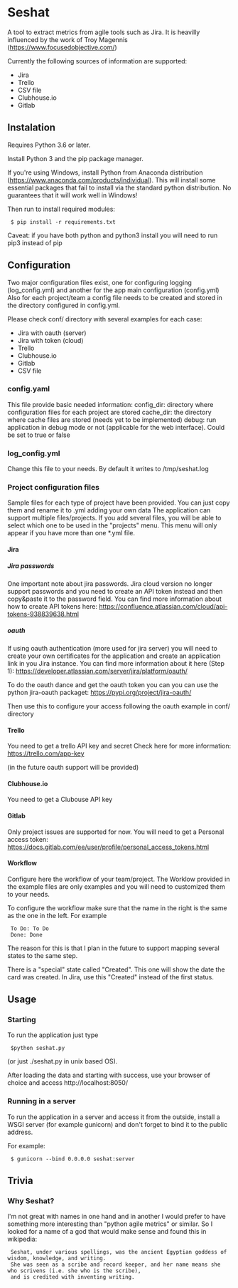 # Seshat

A tool to extract metrics from agile tools such as Jira.
It is heavilly influenced by the work of Troy Magennis (https://www.focusedobjective.com/) 

Currently the following sources of information are supported:
- Jira
- Trello
- CSV file
- Clubhouse.io
- Gitlab


## Instalation

Requires Python 3.6 or later.

Install Python 3 and the pip package manager. 

If you're using Windows, install Python from Anaconda distribution (https://www.anaconda.com/products/individual). This will install some essential packages that fail to install via the standard python distribution. No guarantees that it will work well in Windows!

Then run to install required modules:

     $ pip install -r requirements.txt   

Caveat: if you have both python and python3 install you will need to run pip3 instead of pip  

## Configuration

Two major configuration files exist, one for configuring logging (log_config.yml) and another for the app main configuration (config.yml)
Also for each project/team a config file needs to be created and stored in the directory configured in config.yml.

Please check conf/ directory with several examples for each case:
- Jira with oauth (server)
- Jira with token (cloud)
- Trello
- Clubhouse.io
- Gitlab
- CSV file

### config.yaml
This file provide basic needed information:
config_dir: directory where configuration files for each project are stored
cache_dir: the directory where cache files are stored (needs yet to be implemented)
debug: run application in debug mode or not (applicable for the web interface). Could be set to true or false

### log_config.yml

Change this file to your needs. By default it writes to /tmp/seshat.log

### Project configuration files

Sample files for each type of project have been provided. You can just copy them and rename it to .yml adding your own data
The application can support multiple files/projects. If you add several files, you will be able to select which one to be used in the "projects" menu. This menu will only appear if you have more than one *.yml file.

#### Jira
##### Jira passwords

One important note about jira passwords. Jira cloud version no longer support passwords and you need to create an API token instead and then copy&paste it to the password field.
You can find more information about how to create API tokens here:
https://confluence.atlassian.com/cloud/api-tokens-938839638.html

##### oauth

If using oauth authentication (more used for jira server) you will need to create your own certificates for the application and create an application link in you Jira instance. You can find more information about it here (Step 1):
https://developer.atlassian.com/server/jira/platform/oauth/

To do the oauth dance and get the oauth token you can you can use the python jira-oauth packaget:
https://pypi.org/project/jira-oauth/

Then use this to configure your access following the oauth example in conf/ directory

#### Trello
You need to get a trello API key and secret 
Check here for more information:
https://trello.com/app-key

(in the future oauth support will be provided)

#### Clubhouse.io
You need to get a Clubouse API key

#### Gitlab
Only project issues are supported for now. You will need to get a Personal access token:
https://docs.gitlab.com/ee/user/profile/personal_access_tokens.html

#### Workflow
Configure here the workflow of your team/project. The Worklow provided in the example files are only examples and you will need to customized them to your needs.

To configure the workflow make sure that the name in the right is the same as the one in the left.
For example

     To Do: To Do
     Done: Done

The reason for this is that I plan in the future to support mapping several states to the same step.

There is a "special" state called "Created". This one will show the date the card was created. 
In Jira, use this "Created" instead of the first status.

## Usage
### Starting
To run the application just type 

     $python seshat.py 
 
(or just ./seshat.py in unix based OS).

After loading the data and starting with success, use your browser of choice and access http://localhost:8050/ 


### Running in a server

To run the application in a server and access it from the outside, install a WSGI server (for example gunicorn) and don't forget to bind it to the public address.

For example:

     $ gunicorn --bind 0.0.0.0 seshat:server

## Trivia
### Why Seshat?
I'm not great with names in one hand and in another I would prefer to have something more interesting than "python agile metrics" or similar. So I looked for a name of a god that would make sense and found this in wikipedia:

     Seshat, under various spellings, was the ancient Egyptian goddess of wisdom, knowledge, and writing. 
     She was seen as a scribe and record keeper, and her name means she who scrivens (i.e. she who is the scribe), 
     and is credited with inventing writing.
